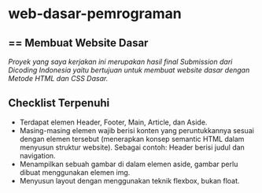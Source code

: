 # web-dasar-pemrograman

==
Membuat Website Dasar
--
*Proyek yang saya kerjakan ini merupakan hasil final Submission dari Dicoding Indonesia yaitu bertujuan untuk membuat website dasar dengan Metode HTML dan CSS Dasar.*

Checklist Terpenuhi
--
- Terdapat elemen Header, Footer, Main, Article, dan Aside.
- Masing-masing elemen wajib berisi konten yang peruntukkannya sesuai dengan elemen tersebut (menerapkan konsep semantic HTML dalam menyusun struktur website).
Sebagai contoh: Header berisi judul dan navigation.
- Menampilkan sebuah gambar di dalam elemen aside, gambar perlu dibuat menggunakan elemen img.
- Menyusun layout dengan menggunakan teknik flexbox, bukan float.
